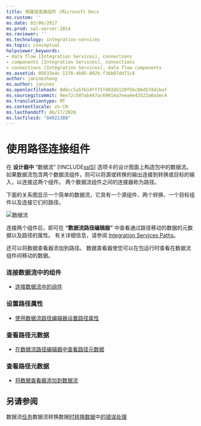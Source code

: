 ```yaml
---
title: 用路径连接组件 |Microsoft Docs
ms.custom: ''
ms.date: 03/06/2017
ms.prod: sql-server-2014
ms.reviewer: ''
ms.technology: integration-services
ms.topic: conceptual
helpviewer_keywords:
- data flow [Integration Services], connections
- components [Integration Services], connections
- connections [Integration Services], data flow components
ms.assetid: 05633e4c-1370-4b05-802b-f36b07dd71c8
author: janinezhang
ms.author: janinez
ms.openlocfilehash: 8d6cc5a5fb14fff5fd92d5120f56c06d57ddcbaf
ms.sourcegitcommit: 9ee72c507ab447ac69014a7eea4e43523a0a3ec4
ms.translationtype: MT
ms.contentlocale: zh-CN
ms.lasthandoff: 06/17/2020
ms.locfileid: "84921388"
---
```

# <a name="connect-components-with-paths"></a>使用路径连接组件
  在 **设计器中** “数据流” [!INCLUDE[ssIS](../includes/ssis-md.md)] 选项卡的设计图面上构造包中的数据流。 如果数据流包含两个数据流组件，则可以将源或转换的输出连接到转换或目标的输入，以连接这两个组件。 两个数据流组件之间的连接器称为路径。

 下面的关系图显示一个简单的数据流，它具有一个源组件、两个转换、一个目标组件以及连接它们的路径。

 ![数据流](media/mw-dts-08.gif "数据流")

 连接两个组件后，即可在 **“数据流路径编辑器”** 中查看通过路径移动的数据的元数据以及路径的属性。 有关详细信息，请参阅 [Integration Services Paths](data-flow/integration-services-paths.md)。

 还可以将数据查看器添加到路径。 数据查看器使您可以在包运行时查看在数据流组件间移动的数据。

### <a name="to-connect-components-in-a-data-flow"></a>连接数据流中的组件

-   [连接数据流中的组件](data-flow/connect-components-in-a-data-flow.md)

### <a name="to-set-path-properties"></a>设置路径属性

-   [使用数据流路径编辑器设置路径属性](../../2014/integration-services/set-the-properties-of-a-path-by-using-the-data-flow-path-editor.md)

### <a name="to-view-path-metadata"></a>查看路径元数据

-   [在数据流路径编辑器中查看路径元数据](../../2014/integration-services/view-path-metadata-in-the-data-flow-path-editor.md)

### <a name="to-view-path-metadata"></a>查看路径元数据

-   [将数据查看器添加到数据流](../../2014/integration-services/add-a-data-viewer-to-a-data-flow.md)

## <a name="see-also"></a>另请参阅
 数据流[任务](control-flow/data-flow-task.md)数据流转换数据[时转换数据](data-flow/data-flow.md)中[的](data-flow/transformations/transform-data-with-transformations.md)[错误处理](data-flow/error-handling-in-data.md)


